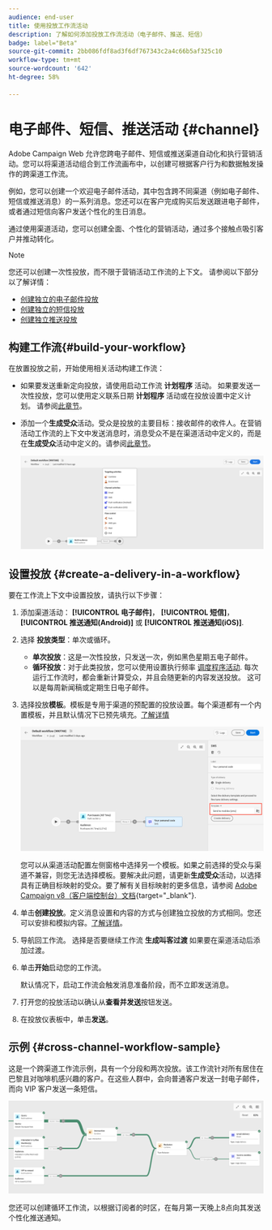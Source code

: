 ```yaml
---
audience: end-user
title: 使用投放工作流活动
description: 了解如何添加投放工作流活动（电子邮件、推送、短信）
badge: label="Beta"
source-git-commit: 2bb086fdf8ad3f6df767343c2a4c66b5af325c10
workflow-type: tm+mt
source-wordcount: '642'
ht-degree: 58%

---
```



# 电子邮件、短信、推送活动 {#channel}

Adobe Campaign Web 允许您跨电子邮件、短信或推送渠道自动化和执行营销活动。您可以将渠道活动组合到工作流画布中，以创建可根据客户行为和数据触发操作的跨渠道工作流。

例如，您可以创建一个欢迎电子邮件活动，其中包含跨不同渠道（例如电子邮件、短信或推送消息）的一系列消息。您还可以在客户完成购买后发送跟进电子邮件，或者通过短信向客户发送个性化的生日消息。

通过使用渠道活动，您可以创建全面、个性化的营销活动，通过多个接触点吸引客户并推动转化。

>[!NOTE]
>
>您还可以创建一次性投放，而不限于营销活动工作流的上下文。 请参阅以下部分以了解详情：
>* [创建独立的电子邮件投放](../../email/create-email.md)
>* [创建独立的短信投放](../../sms/create-sms.md)
>* [创建独立推送投放](../../push/create-push.md)

## 构建工作流{#build-your-workflow}

在放置投放之前，开始使用相关活动构建工作流：

* 如果要发送重新定向投放，请使用启动工作流 **计划程序** 活动。 如果要发送一次性投放，您可以使用定义联系日期 **计划程序** 活动或在投放设置中定义计划。 请参阅[此章节](scheduler.md)。

* 添加一个&#x200B;**生成受众**&#x200B;活动。受众是投放的主要目标：接收邮件的收件人。在营销活动工作流的上下文中发送消息时，消息受众不是在渠道活动中定义的，而是在&#x200B;**生成受众**&#x200B;活动中定义的。请参阅[此章节](build-audience.md)。

  ![](../../msg/assets/add-delivery-in-wf.png)

## 设置投放 {#create-a-delivery-in-a-workflow}

要在工作流上下文中设置投放，请执行以下步骤：

1. 添加渠道活动： **[!UICONTROL 电子邮件]**， **[!UICONTROL 短信]**， **[!UICONTROL 推送通知(Android)]** 或 **[!UICONTROL 推送通知(iOS)]**.

1. 选择 **投放类型**：单次或循环。

   * **单次投放**：这是一次性投放，只发送一次，例如黑色星期五电子邮件。
   * **循环投放**：对于此类投放，您可以使用设置执行频率 [调度程序活动](scheduler.md). 每次运行工作流时，都会重新计算受众，并且会随更新的内容发送投放。 这可以是每周新闻稿或定期生日电子邮件。

1. 选择投放&#x200B;**模板**。模板是专用于渠道的预配置的投放设置。每个渠道都有一个内置模板，并且默认情况下已预先填充。[了解详情](../../msg/delivery-template.md)

   ![](../assets/delivery-activity-in-wf.png)


   您可以从渠道活动配置左侧窗格中选择另一个模板。如果之前选择的受众与渠道不兼容，则您无法选择模板。要解决此问题，请更新&#x200B;**生成受众**&#x200B;活动，以选择具有正确目标映射的受众。要了解有关目标映射的更多信息，请参阅 [Adobe Campaign v8（客户端控制台）文档](https://experienceleague.adobe.com/docs/campaign/campaign-v8/audience/add-profiles/target-mappings.html){target="_blank"}.

1. 单击&#x200B;**创建投放**。定义消息设置和内容的方式与创建独立投放的方式相同。您还可以安排和模拟内容。[了解详情](../../msg/gs-messages.md)。

1. 导航回工作流。 选择是否要继续工作流 **生成叫客过渡** 如果要在渠道活动后添加过渡。

1. 单击&#x200B;**开始**&#x200B;启动您的工作流。

   默认情况下，启动工作流会触发消息准备阶段，而不立即发送消息。

1. 打开您的投放活动以确认从&#x200B;**查看并发送**&#x200B;按钮发送。

1. 在投放仪表板中，单击&#x200B;**发送**。

## 示例 {#cross-channel-workflow-sample}

这是一个跨渠道工作流示例，具有一个分段和两次投放。该工作流针对所有居住在巴黎且对咖啡机感兴趣的客户。在这些人群中，会向普通客户发送一封电子邮件，而向 VIP 客户发送一条短信。

![](../assets/workflow-channel-example.png)
<!--
description, which use case you can perform (common other activities that you can link before of after the activity)

how to add and configure the activity

example of a configured activity within a workflow
The Email delivery activity allows you to configure the sending an email in a workflow. 

-->

您还可以创建循环工作流，以根据订阅者的时区，在每月第一天晚上8点向其发送个性化推送通知。

<!-- Scheduled emails available?

This can be a single send email and sent just once, or it can be a recurring email.
* Single send emails are standard emails, sent once.
* Recurring emails allow you to send the same email multiple times to different targets over a defined period. You can aggregate the deliveries per period in order to get reports that correspond to your needs.

When linked to a scheduler, you can define recurring emails.
Email recipients are defined upstream of the activity in the same workflow, via an Audience targeting activity.

-->


<!--The message preparation is triggered according to the workflow execution parameters. From the message dashboard, you can select whether to request or not a manual confirmation to send the message (required by default). You can start the workflow manually or place a scheduler activity in the workflow to automate execution.-->
